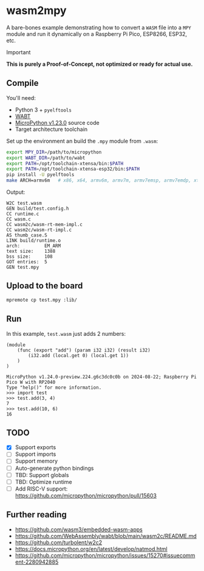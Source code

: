 # wasm2mpy

A bare-bones example demonstrating how to convert a `WASM` file into a `MPY` module and run it dynamically on a Raspberry Pi Pico, ESP8266, ESP32, etc.

> [!IMPORTANT]
> **This is purely a Proof-of-Concept, not optimized or ready for actual use.**

## Compile

You'll need:

- Python 3 + `pyelftools`
- [WABT](https://github.com/WebAssembly/wabt/releases/tag/1.0.36)
- [MicroPython v1.23.0](https://github.com/micropython/micropython) source code
- Target architecture toolchain

Set up the environment an build the `.mpy` module from `.wasm`:

```sh
export MPY_DIR=/path/to/micropython
export WABT_DIR=/path/to/wabt
export PATH=/opt/toolchain-xtensa/bin:$PATH
export PATH=/opt/toolchain-xtensa-esp32/bin:$PATH
pip install -U pyelftools
make ARCH=armv6m   # x86, x64, armv6m, armv7m, armv7emsp, armv7emdp, xtensa, xtensawin
```

Output:

```log
W2C test.wasm
GEN build/test.config.h
CC runtime.c
CC wasm.c
CC wasm2c/wasm-rt-mem-impl.c
CC wasm2c/wasm-rt-impl.c
AS thumb_case.S
LINK build/runtime.o
arch:         EM_ARM
text size:    1388
bss size:     108
GOT entries:  5
GEN test.mpy
```

## Upload to the board

```sh
mpremote cp test.mpy :lib/
```

## Run

In this example, `test.wasm` just adds 2 numbers:

```wat
(module
    (func (export "add") (param i32 i32) (result i32)
        (i32.add (local.get 0) (local.get 1))
    )
)
```

```log
MicroPython v1.24.0-preview.224.g6c3dc0c0b on 2024-08-22; Raspberry Pi Pico W with RP2040
Type "help()" for more information.
>>> import test
>>> test.add(3, 4)
7
>>> test.add(10, 6)
16
```

## TODO

- [x] Support exports
- [ ] Support imports
- [ ] Support memory
- [ ] Auto-generate python bindings
- [ ] TBD: Support globals
- [ ] TBD: Optimize runtime
- [ ] Add RISC-V support: https://github.com/micropython/micropython/pull/15603

## Further reading

- https://github.com/wasm3/embedded-wasm-apps
- https://github.com/WebAssembly/wabt/blob/main/wasm2c/README.md
- https://github.com/turbolent/w2c2
- https://docs.micropython.org/en/latest/develop/natmod.html
- https://github.com/micropython/micropython/issues/15270#issuecomment-2280942885
